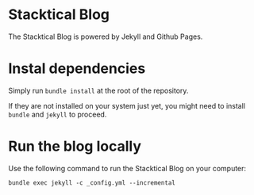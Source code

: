 # Stacktical Blog

The Stacktical Blog is powered by Jekyll and Github Pages.

# Instal dependencies

Simply run `bundle install` at the root of the repository.

If they are not installed on your system just yet, you might need to install `bundle` and `jekyll` to proceed.

# Run the blog locally

Use the following command to run the Stacktical Blog on your computer:

`bundle exec jekyll -c _config.yml --incremental`
